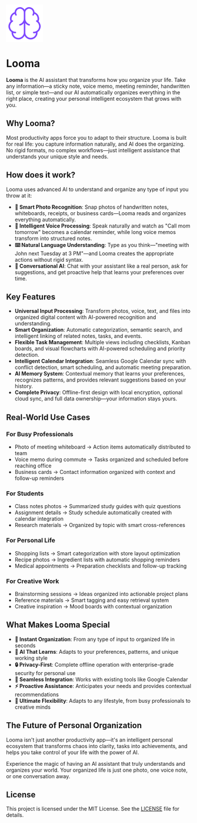 <img src="public/icon.png" width="100" height="100" />

# Looma

**Looma** is the AI assistant that transforms how you organize your life. Take any information—a
sticky note, voice memo, meeting reminder, handwritten list, or simple text—and our AI automatically
organizes everything in the right place, creating your personal intelligent ecosystem that grows
with you.

## Why Looma?

Most productivity apps force you to adapt to their structure. Looma is built for real life: you
capture information naturally, and AI does the organizing. No rigid formats, no complex
workflows—just intelligent assistance that understands your unique style and needs.

## How does it work?

Looma uses advanced AI to understand and organize any type of input you throw at it:

- **📸 Smart Photo Recognition**: Snap photos of handwritten notes, whiteboards, receipts, or
  business cards—Looma reads and organizes everything automatically.
- **🎤 Intelligent Voice Processing**: Speak naturally and watch as "Call mom tomorrow" becomes a
  calendar reminder, while long voice memos transform into structured notes.
- **⌨️ Natural Language Understanding**: Type as you think—"meeting with John next Tuesday at 3
  PM"—and Looma creates the appropriate actions without rigid syntax.
- **🧠 Conversational AI**: Chat with your assistant like a real person, ask for suggestions, and
  get proactive help that learns your preferences over time.

## Key Features

- **Universal Input Processing**: Transform photos, voice, text, and files into organized digital
  content with AI-powered recognition and understanding.
- **Smart Organization**: Automatic categorization, semantic search, and intelligent linking of
  related notes, tasks, and events.
- **Flexible Task Management**: Multiple views including checklists, Kanban boards, and visual
  flowcharts with AI-powered scheduling and priority detection.
- **Intelligent Calendar Integration**: Seamless Google Calendar sync with conflict detection, smart
  scheduling, and automatic meeting preparation.
- **AI Memory System**: Contextual memory that learns your preferences, recognizes patterns, and
  provides relevant suggestions based on your history.
- **Complete Privacy**: Offline-first design with local encryption, optional cloud sync, and full
  data ownership—your information stays yours.

## Real-World Use Cases

### For Busy Professionals

- Photo of meeting whiteboard → Action items automatically distributed to team
- Voice memo during commute → Tasks organized and scheduled before reaching office
- Business cards → Contact information organized with context and follow-up reminders

### For Students

- Class notes photos → Summarized study guides with quiz questions
- Assignment details → Study schedule automatically created with calendar integration
- Research materials → Organized by topic with smart cross-references

### For Personal Life

- Shopping lists → Smart categorization with store layout optimization
- Recipe photos → Ingredient lists with automatic shopping reminders
- Medical appointments → Preparation checklists and follow-up tracking

### For Creative Work

- Brainstorming sessions → Ideas organized into actionable project plans
- Reference materials → Smart tagging and easy retrieval system
- Creative inspiration → Mood boards with contextual organization

## What Makes Looma Special

- **🚀 Instant Organization**: From any type of input to organized life in seconds
- **🧠 AI That Learns**: Adapts to your preferences, patterns, and unique working style
- **🔒 Privacy-First**: Complete offline operation with enterprise-grade security for personal use
- **🔄 Seamless Integration**: Works with existing tools like Google Calendar
- **⚡ Proactive Assistance**: Anticipates your needs and provides contextual recommendations
- **🎯 Ultimate Flexibility**: Adapts to any lifestyle, from busy professionals to creative minds

## The Future of Personal Organization

Looma isn't just another productivity app—it's an intelligent personal ecosystem that transforms
chaos into clarity, tasks into achievements, and helps you take control of your life with the power
of AI.

Experience the magic of having an AI assistant that truly understands and organizes your world. Your
organized life is just one photo, one voice note, or one conversation away.

## License

This project is licensed under the MIT License. See the [LICENSE](LICENSE) file for details.
